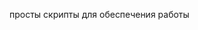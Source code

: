 просты скрипты для обеспечения работы


<link href="https://cdn.jsdelivr.net/npm/bootstrap@5.0.0-beta1/dist/css/bootstrap.min.css" rel="stylesheet" integrity="sha384-giJF6kkoqNQ00vy+HMDP7azOuL0xtbfIcaT9wjKHr8RbDVddVHyTfAAsrekwKmP1" crossorigin="anonymous">
  <script>
    (function(c,r,m,f,d,e,v){c[d]=c[d]||{},e=r.createElement(m),v=r.getElementsByTagName(m)[0],e.async=1,e.src=f,v.parentNode.insertBefore(e,v)})
    (window,document,'script','/crm4devSDK.js','crm4dev');
    crm4dev.config = {
      host: 'https://do72.4dev.app',
      baseUrl: '/do72api/hs/restapi_v1',
      objectId: 'bal bla',
      btn: {
        size: 100,
        caption: 'Квартиры в наличии',
        background: '#FF5252',
        color: '#FFFFFF',
        fontSize: 10,
      }
    }
  </script>



  <!-- 1 Fix actions -->
<script>
  window.onload = function () {
var buttons = document.getElementsByClassName("button j-popup-callback");
Array.from(buttons).forEach((element) => {
if (element.innerHTML) {
 if(element.innerHTML = "Заказать звонок"){
			parentDiv = element.parentNode.parentNode;
			//console.log('parentDiv', parentDiv);
			let square1 = parentDiv.querySelectorAll('.flat-block-card__info-value');
			//console.log('square1',square1);
			if(square1.length>0)
			if (square1[0].innerHTML) {
				//console.log('square1[0].innerHTML',square1[0].innerHTML);
				let text1 = square1[0].innerHTML;
				let value1 = parseFloat(text1.replace(",", "."));
				//console.log('value1', value1);
				let value2 = value1-0.01
				let value3 = value1+0.01
				let addstr1 = '?sqr='+ value2.toFixed(2) + '_' + value3.toFixed(2)
				//console.log('addstr1', addstr1);

				//var1
				let element3 = parentDiv.parentNode.parentNode;//.querySelector('div.flat-block-card, div.j-animation__row-item, div.flat-block-card_theme_two-cards');

        			element3.onclick = '';
				element3.onclick = function() {window.location.replace('/index.html'+ addstr1); window.location.href = '/index.html'+ addstr1; };


				//var2
				element.parentNode.innerHTML = '<button type="button" class="button j-popup-callback" data-callback="true" data-href="zakazat-zvonok" aria-label="Открыть планировку" data-init="true">Открыть планировку</button>';
				//element.remove();
        			parentDiv.onclick = '';
				parentDiv.onclick = function() {window.location.replace('/index.html'+ addstr1); window.location.href = '/index.html'+ addstr1; };

			}	
	}
} else {
}
});


var elements = document.querySelectorAll('.grid__text');
for(var i=0; i<elements.length; i++){
if(i % 2 === 0) continue

//let parentDiv1 = elements[i].parentNode;
//parentDiv1.innerHTML += '<div class="grid__text" style="background-image: url(&quot;/images_custom_1/shutterstock_2f.png&quot;);background-repeat: no-repeat;background-position: right center;background-size: contain;height: 461px;position: absolute;right: 135px;width: 692px;"> </div>'

    elements[i].style.backgroundImage = "url('/images_custom_1/shutterstock_2f.png')";
    elements[i]. style.backgroundRepeat = "no-repeat";
    elements[i]. style.backgroundPosition = "bottom right";
    elements[i]. style.backgroundSize = "contain";
}

var elements = document.querySelectorAll('.slider__slides-inner.j-slides.j-animation__slider-row');
if(false)
for(var i=0; i<elements.length; i++){
elements[i].innerHTML += '<div class="grid__text" style="background-image: url(&quot;/images_custom_1/shutterstock_2f.png&quot;);background-repeat: no-//repeat;background-position: right center;background-size: contain;height: 461px;position: absolute;right: 135px;width: 692px;"> </div>'
}

var elementi1 = document.querySelectorAll('.grid')[0];
    elementi1.style.backgroundImage = "url('/images_custom_1/shutterstock_2f.png')";
    elementi1. style.backgroundRepeat = "no-repeat";
    elementi1. style.backgroundPosition = "center right";
    elementi1. style.backgroundSize = "contain";
   }
</script>




<!-- 2 onload reaction -->
<script type="text/javascript">
var wasscrolled = false;

function scroll2to(){
    if(wasscrolled){
        return false;
    }
    //console.log('element!2 index')
    let elements = document.getElementsByClassName("flat-block-card__content");
	//console.log('element!2', element)
	if (typeof elements[0] !== 'undefined')
	{
	elements[0].scrollIntoView();
    setTimeout(function(){window.scrollBy(0, 800);}, 2000);
	} else{
        //window.scrollBy(0, 200);
    }
}

function scroll1to(){
    if(wasscrolled){
        return false;
    }
    //console.log('element!1 index')
    let element = document.getElementById("flats");
	//console.log('element!1', element)
	if (typeof element !== 'undefined')
	{
	element.scrollIntoView();
    wasscrolled = true;
    setTimeout(function(){window.scrollBy(0, 370);}, 2000);
	} else{
        //window.scrollBy(0, 200);
    }
    //setTimeout(function(){scroll2to();}, 2000);
}

//console.log('element! 1')
window.addEventListener("load", (event) => {
//console.log('element! ready')
    if (window.location.href.indexOf("/#infrastructure") > -1) {
		setTimeout(function(){scroll1to();}, 1000);
		setTimeout(function(){scroll1to();}, 2000);
		setTimeout(function(){scroll1to();}, 3000);
		setTimeout(function(){scroll1to();}, 4000);
		setTimeout(function(){scroll1to();}, 5000);
		setTimeout(function(){scroll1to();}, 6000);
    }
  });
</script>



<!-- 3 adding link ya gis -->
<script>
window.addEventListener("load", (event) => {

    let aTags4 = document.getElementsByClassName("location-adv__info");
    for (var i = 0; i < aTags4.length; i++) {
	let element = aTags4[ i]
	if (element.innerText == 'Ссылка Яндекс Карты') {//"Ссылка 2Gis"

while (element.firstChild) {
  element.removeChild(element.firstChild);
}

	  let a = document.createElement('a');
	  let linkText = document.createTextNode("Ссылка Яндекс Карты");
    	  a.appendChild(linkText);
    	  a.title = "Ссылка Яндекс Карты";
    	  a.href = "https://yandex.ru/maps/-/CDRCr06d";
a.setAttribute("target", "_blank"); 
    	  element.appendChild(a);		
		

//only 1 time
element.parentElement.parentElement.parentElement.parentElement.parentElement.parentElement.style.paddingBottom="0px";
element.parentElement.parentElement.style.marginBottom="0px";

		}



	if (element.innerText == 'Ссылка 2Gis') {

while (element.firstChild) {
  element.removeChild(element.firstChild);
}

	  let a = document.createElement('a');
	  let linkText = document.createTextNode("Ссылка 2Gis");
    	  a.appendChild(linkText);
    	  a.title = "Ссылка 2Gis";
    	  a.href = "https://go.2gis.com/g37pa";
a.setAttribute("target", "_blank"); 
    	  element.appendChild(a);		

		}





	}

  });
</script>
